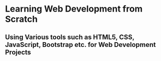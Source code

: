 # Learning Web Development from Scratch
## Using Various tools such as HTML5, CSS, JavaScript, Bootstrap etc. for Web Development Projects

